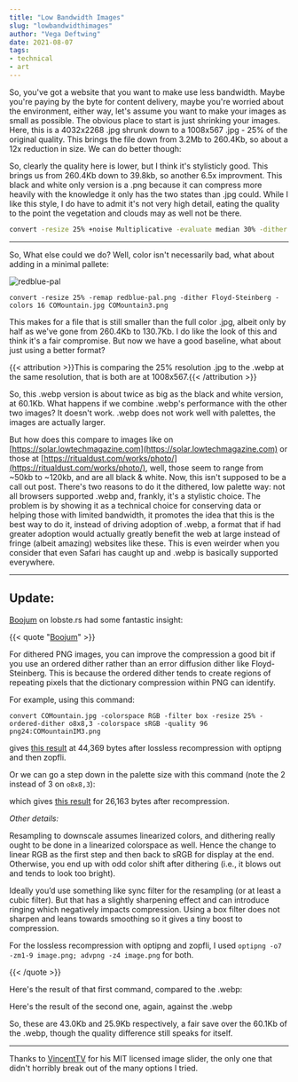```yaml
---
title: "Low Bandwidth Images"
slug: "lowbandwidthimages"
author: "Vega Deftwing"
date: 2021-08-07
tags:
- technical
- art
---
```


<div id="slider1"></div>

So, you've got a website that you want to make use less bandwidth. Maybe you're paying by the byte for content delivery, maybe you're worried about the environment, either way, let's assume you want to make your images as small as possible. The obvious place to start is just shrinking your images. Here, this is a 4032x2268 .jpg shrunk down to a 1008x567 .jpg - 25% of the original quality. This brings the file down from 3.2Mb to 260.4Kb, so about a 12x reduction in size. We can do better though:

<script src="/js/slider.js"></script>

  <script>
    window.onload = function() {
      new SliderBar({
        el: "#slider1",
        beforeImg: '/nonfree/blog/COMountain.jpg',
        afterImg: '/nonfree/blog/COMountain5.jpg',
        width: "90%",
      });
      new SliderBar({
        el: "#slider2",
        beforeImg: '/nonfree/blog/COMountain5.jpg',
        afterImg: '/nonfree/blog/COMountain2.png',
        width: "90%",
      })
      new SliderBar({
        el: "#slider3",
        beforeImg: '/nonfree/blog/COMountain5.jpg',
        afterImg: '/nonfree/blog/COMountain3.png',
        width: "90%",
      })
      new SliderBar({
        el: "#slider4",
        beforeImg: '/nonfree/blog/COMountain5.jpg',
        afterImg: '/nonfree/blog/COMountain.webp',
        width: "90%",
      })
      new SliderBar({
        el: "#slider5",
        beforeImg: '/nonfree/blog/COMountain.webp',
        afterImg: '/nonfree/blog/COMountainIM3.png',
        width: "90%",
      })
      new SliderBar({
        el: "#slider6",
        beforeImg: '/nonfree/blog/COMountain.webp',
        afterImg: '/nonfree/blog/COMountainIM2.png',
        width: "90%",
      })
    }
  </script>



<div id="slider2"></div>

So, clearly the quality here is lower, but I think it's stylisticly good. This brings us from 260.4Kb down to 39.8kb, so another 6.5x improvment. This black and white only version is a .png because it can compress more heavily with the knowledge it only has the two states than .jpg could. While I like this style, I do have to admit it's not very high detail, eating the quality to the point the vegetation and clouds may as well not be there.

```bash
convert -resize 25% +noise Multiplicative -evaluate median 30% -dither Floyd-Steinberg -monochrome  COMountain.jpg COMountain2.png
```

---

So, What else could we do? Well, color isn't necessarily bad, what about adding in a minimal pallete:

  <div id="slider3"></div>

![redblue-pal](/nonfree/blog/redblue-pal.png)

```
convert -resize 25% -remap redblue-pal.png -dither Floyd-Steinberg -colors 16 COMountain.jpg COMountain3.png
```

This makes for a file that is still smaller than the full color .jpg, albeit only by half as we've gone from 260.4Kb to 130.7Kb. I do like the look of this and think it's a fair compromise. But now we have a good baseline, what about just using a better format?

<div id="slider4"></div>
{{< attribution >}}This is comparing the 25% resolution .jpg to the .webp at the same resolution, that is both are at 1008x567.{{< /attribution >}}

So, this .webp version is about twice as big as the black and white version, at 60.1Kb. What happens if we combine .webp's performance with the other two images? It doesn't work. .webp does not work well with palettes, the images are actually larger.

But how does this compare to images like on [https://solar.lowtechmagazine.com](https://solar.lowtechmagazine.com) or those at [https://ritualdust.com/works/photo/](https://ritualdust.com/works/photo/), well, those seem to range from ~50kb to ~120kb, and are all black & white. Now, this isn't supposed to be a call out post. There's two reasons to do it the dithered, low palette way: not all browsers supported .webp and, frankly, it's a stylistic choice. The problem is by showing it as a technical choice for conserving data or helping those with limited bandwidth, it promotes the idea that this is the best way to do it, instead of driving adoption of .webp, a format that if had greater adoption would actually greatly benefit the web at large instead of fringe (albeit amazing) websites like these. This is even weirder when you consider that even Safari has caught up and .webp is basically supported everywhere.

---

## Update:

[Boojum](https://lobste.rs/u/Boojum) on lobste.rs had some fantastic insight:

{{< quote "[Boojum](https://lobste.rs/s/oexwrw/low_bandwidth_images#c_cb9vrb)" >}}

For dithered PNG images, you can improve the compression a good bit if you use an ordered dither rather than an error diffusion dither like Floyd-Steinberg. This is because the ordered dither tends to create regions of repeating pixels that the dictionary compression within PNG can identify.

For example, using this command:

```
convert COMountain.jpg -colorspace RGB -filter box -resize 25% -ordered-dither o8x8,3 -colorspace sRGB -quality 96 png24:COMountainIM3.png
```

gives [this result](https://imgur.com/aJ0p7hw) at 44,369 bytes after lossless recompression with optipng and then zopfli.

Or we can go a step down in the palette size with this command (note the 2 instead of 3 on `o8x8,3`):

which gives [this result](https://imgur.com/kzPWeGD) for 26,163 bytes after recompression.

*Other details:*

Resampling to downscale assumes linearized colors, and dithering really ought to be done in a linearized colorspace as well. Hence the change to linear RGB as the first step and then back to sRGB for display at the end. Otherwise, you end up with odd color shift after dithering (i.e., it blows out and tends to look too bright).

Ideally you’d use something like sync filter for the resampling (or at least a cubic filter). But that has a slightly sharpening effect and can introduce ringing which negatively impacts compression. Using a box filter does not sharpen and leans towards smoothing so it gives a tiny boost to compression.

For the lossless recompression with optipng and zopfli, I used `optipng -o7 -zm1-9 image.png; advpng -z4 image.png` for both.

{{< /quote >}}

Here's the result of that first command, compared to the .webp:

<div id="slider5"></div>

Here's the result of the second one, again, against the .webp

<div id="slider6"></div>

So, these are 43.0Kb and 25.9Kb respectively, a fair save over the 60.1Kb of the .webp, though the quality difference still speaks for itself.


---

Thanks to [VincentTV](https://github.com/VincentTV/before-after-slider) for his MIT licensed image slider, the only one that didn't horribly break out of the many options I tried. 